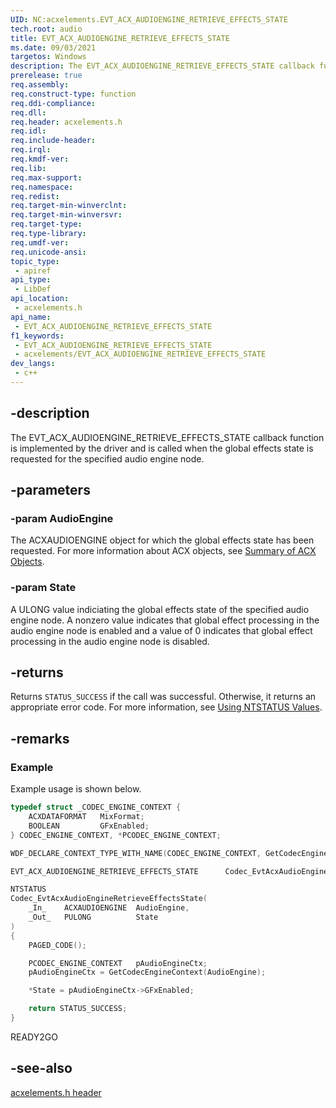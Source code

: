 ```yaml
---
UID: NC:acxelements.EVT_ACX_AUDIOENGINE_RETRIEVE_EFFECTS_STATE
tech.root: audio 
title: EVT_ACX_AUDIOENGINE_RETRIEVE_EFFECTS_STATE
ms.date: 09/03/2021
targetos: Windows
description: The EVT_ACX_AUDIOENGINE_RETRIEVE_EFFECTS_STATE callback function is implemented by the driver and is called when the global effects state is requested for the specified audio engine node. 
prerelease: true
req.assembly: 
req.construct-type: function
req.ddi-compliance: 
req.dll: 
req.header: acxelements.h
req.idl: 
req.include-header: 
req.irql: 
req.kmdf-ver: 
req.lib: 
req.max-support: 
req.namespace: 
req.redist: 
req.target-min-winverclnt: 
req.target-min-winversvr: 
req.target-type: 
req.type-library: 
req.umdf-ver: 
req.unicode-ansi: 
topic_type:
 - apiref
api_type:
 - LibDef
api_location:
 - acxelements.h
api_name:
 - EVT_ACX_AUDIOENGINE_RETRIEVE_EFFECTS_STATE
f1_keywords:
 - EVT_ACX_AUDIOENGINE_RETRIEVE_EFFECTS_STATE
 - acxelements/EVT_ACX_AUDIOENGINE_RETRIEVE_EFFECTS_STATE
dev_langs:
 - c++
---
```


## -description

The EVT_ACX_AUDIOENGINE_RETRIEVE_EFFECTS_STATE callback function is implemented by the driver and is called when the global effects state is requested for the specified audio engine node. 

## -parameters

### -param AudioEngine

The ACXAUDIOENGINE object for which the global effects state has been requested. For more information about ACX objects, see [Summary of ACX Objects](/windows-hardware/drivers/audio/acx-summary-of-objects).

### -param State

A ULONG value indiciating the global effects state of the specified audio engine node. A nonzero value indicates that global effect processing in the audio engine node is enabled and a value of 0 indicates that global effect processing in the audio engine node is disabled.

## -returns

Returns `STATUS_SUCCESS` if the call was successful. Otherwise, it returns an appropriate error code. For more information, see [Using NTSTATUS Values](/windows-hardware/drivers/kernel/using-ntstatus-values).

## -remarks

### Example

Example usage is shown below.

```cpp
typedef struct _CODEC_ENGINE_CONTEXT {
    ACXDATAFORMAT   MixFormat;
    BOOLEAN         GFxEnabled;
} CODEC_ENGINE_CONTEXT, *PCODEC_ENGINE_CONTEXT;

WDF_DECLARE_CONTEXT_TYPE_WITH_NAME(CODEC_ENGINE_CONTEXT, GetCodecEngineContext)

EVT_ACX_AUDIOENGINE_RETRIEVE_EFFECTS_STATE      Codec_EvtAcxAudioEngineRetrieveEffectsState;

NTSTATUS
Codec_EvtAcxAudioEngineRetrieveEffectsState(
    _In_    ACXAUDIOENGINE  AudioEngine,
    _Out_   PULONG          State
)
{
    PAGED_CODE();

    PCODEC_ENGINE_CONTEXT   pAudioEngineCtx;
    pAudioEngineCtx = GetCodecEngineContext(AudioEngine);

    *State = pAudioEngineCtx->GFxEnabled;

    return STATUS_SUCCESS;
}

```
READY2GO

## -see-also

[acxelements.h header](index.md)

